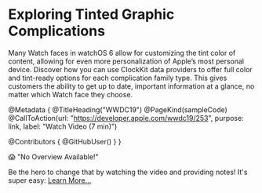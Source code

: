 # Exploring Tinted Graphic Complications

Many Watch faces in watchOS 6 allow for customizing the tint color of content, allowing for even more personalization of Apple’s most personal device. Discover how you can use ClockKit data providers to offer full color and tint-ready options for each complication family type. This gives customers the ability to get up to date, important information at a glance, no matter which Watch face they choose.

@Metadata {
   @TitleHeading("WWDC19")
   @PageKind(sampleCode)
   @CallToAction(url: "https://developer.apple.com/wwdc19/253", purpose: link, label: "Watch Video (7 min)")

   @Contributors {
      @GitHubUser(<replace this with your GitHub handle>)
   }
}

😱 "No Overview Available!"

Be the hero to change that by watching the video and providing notes! It's super easy:
 [Learn More…](https://wwdcnotes.com/documentation/wwdcnotes/contributing)
